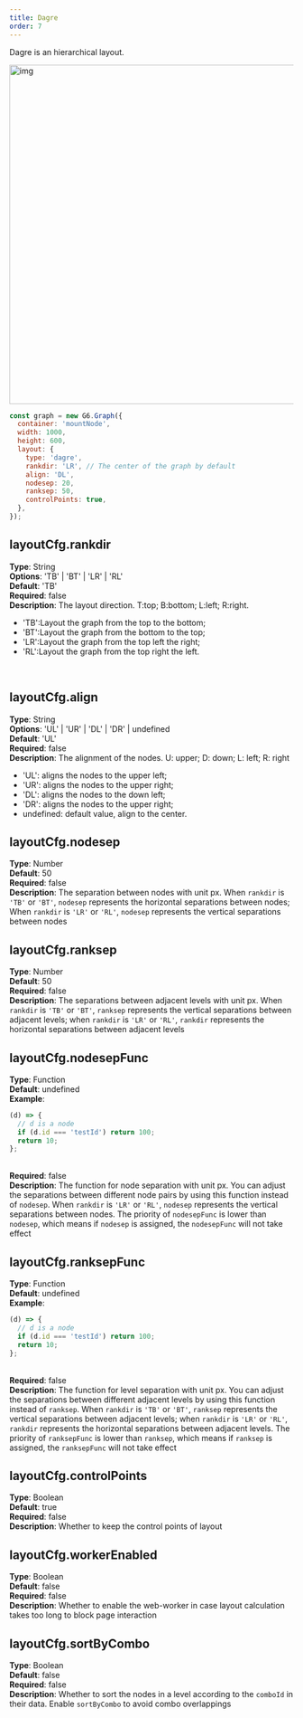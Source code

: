 ```yaml
---
title: Dagre
order: 7
---
```


Dagre is an hierarchical layout.

<img src='https://gw.alipayobjects.com/mdn/rms_f8c6a0/afts/img/A*2uMmRo5wYPUAAAAAAAAAAABkARQnAQ' width=600 alt='img'/>

```javascript
const graph = new G6.Graph({
  container: 'mountNode',
  width: 1000,
  height: 600,
  layout: {
    type: 'dagre',
    rankdir: 'LR', // The center of the graph by default
    align: 'DL',
    nodesep: 20,
    ranksep: 50,
    controlPoints: true,
  },
});
```

## layoutCfg.rankdir

**Type**: String<br />**Options**: 'TB' | 'BT' | 'LR' | 'RL'<br />**Default**: 'TB'<br />**Required**: false<br />**Description**: The layout direction. T:top; B:bottom; L:left; R:right.

- 'TB':Layout the graph from the top to the bottom;
- 'BT':Layout the graph from the bottom to the top;
- 'LR':Layout the graph from the top left the right;
- 'RL':Layout the graph from the top right the left.

<br />

## layoutCfg.align

**Type**: String<br />**Options**: 'UL' | 'UR' | 'DL' | 'DR' | undefined<br />**Default**: 'UL'<br />**Required**: false<br />**Description**: The alignment of the nodes. U: upper; D: down; L: left; R: right

- 'UL': aligns the nodes to the upper left;
- 'UR': aligns the nodes to the upper right;
- 'DL': aligns the nodes to the down left;
- 'DR': aligns the nodes to the upper right;
- undefined: default value, align to the center.

## layoutCfg.nodesep

**Type**: Number<br />**Default**: 50<br />**Required**: false<br />**Description**: The separation between nodes with unit px. When `rankdir` is `'TB'` or `'BT'`, `nodesep` represents the horizontal separations between nodes; When `rankdir` is `'LR'` or `'RL'`, `nodesep` represents the vertical separations between nodes

## layoutCfg.ranksep

**Type**: Number<br />**Default**: 50<br />**Required**: false<br />**Description**: The separations between adjacent levels with unit px. When `rankdir` is `'TB'` or `'BT'`, `ranksep` represents the vertical separations between adjacent levels; when `rankdir` is `'LR'` or `'RL'`, `rankdir` represents the horizontal separations between adjacent levels

## layoutCfg.nodesepFunc

**Type**: Function<br />**Default**: undefined<br />**Example**:

```javascript
(d) => {
  // d is a node
  if (d.id === 'testId') return 100;
  return 10;
};
```

<br />**Required**: false<br />**Description**: The function for node separation with unit px. You can adjust the separations between different node pairs by using this function instead of `nodesep`. When `rankdir` is `'LR'` or `'RL'`, `nodesep` represents the vertical separations between nodes. The priority of `nodesepFunc` is lower than `nodesep`, which means if `nodesep` is assigned, the `nodesepFunc` will not take effect

## layoutCfg.ranksepFunc

**Type**: Function<br />**Default**: undefined<br />**Example**:

```javascript
(d) => {
  // d is a node
  if (d.id === 'testId') return 100;
  return 10;
};
```

<br />**Required**: false<br />**Description**: The function for level separation with unit px. You can adjust the separations between different adjacent levels by using this function instead of `ranksep`. When `rankdir` is `'TB'` or `'BT'`, `ranksep` represents the vertical separations between adjacent levels; when `rankdir` is `'LR'` or `'RL'`, `rankdir` represents the horizontal separations between adjacent levels. The priority of `ranksepFunc` is lower than `ranksep`, which means if `ranksep` is assigned, the `ranksepFunc` will not take effect

## layoutCfg.controlPoints

**Type**: Boolean<br />**Default**: true<br />**Required**: false<br />**Description**: Whether to keep the control points of layout

## layoutCfg.workerEnabled

**Type**: Boolean<br />**Default**: false<br />**Required**: false<br />**Description**: Whether to enable the web-worker in case layout calculation takes too long to block page interaction

## layoutCfg.sortByCombo

**Type**: Boolean<br />**Default**: false<br />**Required**: false<br />**Description**: Whether to sort the nodes in a level according to the `comboId` in their data. Enable `sortByCombo` to avoid combo overlappings
